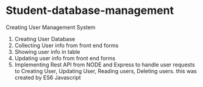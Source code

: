 # Student-database-management

Creating User Management System
1. Creating User Database
2. Collecting User info from front end forms
3. Showing user info in table
4. Updating user info from front end forms
5. Implementing Rest API from NODE and Express to handle user requests to Creating User, Updating User, Reading users, Deleting users.
 this was created by ES6 Javascript
